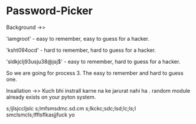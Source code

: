# Password-Picker

Background ->>

'iamgroot' - easy to remember, easy to guess for a hacker.

'ksht094ocd' - hard to remember, hard to guess for a hacker.

'sldkjclj93usju38@jsj$' - easy to remember, hard to guess for a hacker.

So we are going for process 3. The easy to remember and hard to guess one.

Insallation ->>
Kuch bhi instrall karne na ke jarurat nahi ha . random module already exists on your pyton system.


s;ljlsjccljslc
s;lmfsmsdmc.sd.cm
s;lkckc;sdc;lsd;lc;ls;l
smclsmcls;lfflsflkasjjfuck yo
